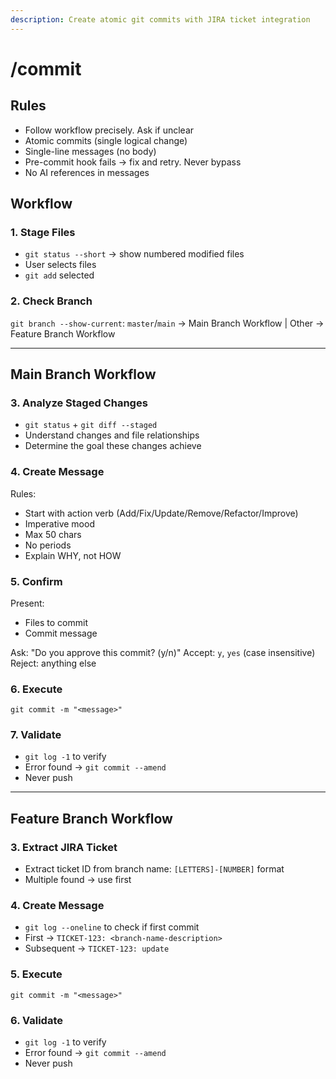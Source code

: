 ```yaml
---
description: Create atomic git commits with JIRA ticket integration
---
```


# /commit

## Rules

- Follow workflow precisely. Ask if unclear
- Atomic commits (single logical change)
- Single-line messages (no body)
- Pre-commit hook fails → fix and retry. Never bypass
- No AI references in messages

## Workflow

### 1. Stage Files

- `git status --short` → show numbered modified files
- User selects files
- `git add` selected

### 2. Check Branch

`git branch --show-current`: `master`/`main` → Main Branch Workflow | Other → Feature Branch Workflow

---

## Main Branch Workflow

### 3. Analyze Staged Changes

- `git status` + `git diff --staged`
- Understand changes and file relationships
- Determine the goal these changes achieve

### 4. Create Message

Rules:

- Start with action verb (Add/Fix/Update/Remove/Refactor/Improve)
- Imperative mood
- Max 50 chars
- No periods
- Explain WHY, not HOW

### 5. Confirm

Present:

- Files to commit
- Commit message

Ask: "Do you approve this commit? (y/n)"
Accept: `y`, `yes` (case insensitive)
Reject: anything else

### 6. Execute

`git commit -m "<message>"`

### 7. Validate

- `git log -1` to verify
- Error found → `git commit --amend`
- Never push

---

## Feature Branch Workflow

### 3. Extract JIRA Ticket

- Extract ticket ID from branch name: `[LETTERS]-[NUMBER]` format
- Multiple found → use first

### 4. Create Message

- `git log --oneline` to check if first commit
- First → `TICKET-123: <branch-name-description>`
- Subsequent → `TICKET-123: update`

### 5. Execute

`git commit -m "<message>"`

### 6. Validate

- `git log -1` to verify
- Error found → `git commit --amend`
- Never push
